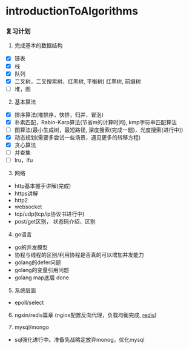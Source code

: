 # introductionToAlgorithms

### 复习计划

1. 完成基本的数据结构

- [x] 链表
- [x] 栈
- [x] 队列
- [x] 二叉树，二叉搜索树，红黑树, 平衡树) 红黑树, 前缀树
- [ ] 堆，图

2. 基本算法
- [x] 排序算法(堆排序，快排，归并，冒泡)
- [x] 朴素匹配，Rabin-Karp算法(节省m的计算时间), kmp字符串匹配算法
- [ ] 图算法(最小生成树，最短路径, 深度搜索(完成一题)，光度搜索(进行中))
- [x] 动态规划(需要多尝试一些场景，遇见更多的转移方程)
- [x] 贪心算法
- [ ] 并查集
- [ ] lru，lfu

3. 网络
- http基本握手讲解(完成)
- https讲解
- http2
- websocket
- tcp/udp(tcp/ip协议书进行中)
- post/get区别， 状态码介绍，区别

4. go语言
- go的并发模型
- 协程与线程的区别/利用协程是否真的可以增加并发能力
- golang的defer问题
- golang的变量引用问题
- golang map底层 done


5. 系统层面
- epoll/select

6. ngxin/redis篇章 (nginx配置反向代理，负载均衡完成, [redis](https://github.com/stevenshuang/redis))

7. mysql/mongo
- sql强化进行中。准备先战略定放弃monog，优化mysql

